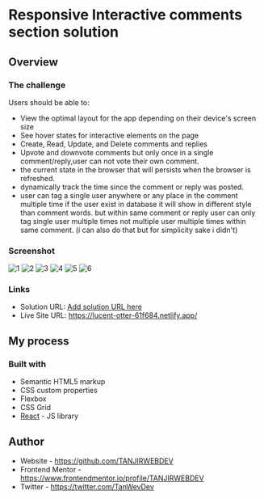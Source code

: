 # Responsive Interactive comments section solution

## Overview

### The challenge

Users should be able to:

- View the optimal layout for the app depending on their device's screen size
- See hover states for interactive elements on the page
- Create, Read, Update, and Delete comments and replies
- Upvote and downvote comments but only once in a single comment/reply,user can not vote their own comment.
- the current state in the browser that will persists when the browser is refreshed.
- dynamically track the time since the comment or reply was posted.
- user can tag a single user anywhere or any place in the comment multiple time if the user exist in database it will show in different style than comment words. but within same comment or reply user can only tag single user multiple times not multiple user multiple times within same comment. (i can also do that but for simplicity sake i didn't)

### Screenshot

![1](./Screenshot1.png)
![2](./Screenshot2.png)
![3](./Screenshot3.png)
![4](./Screenshot4.png)
![5](./Screenshot5.png)
![6](./Screenshot6.png)

### Links

- Solution URL: [Add solution URL here](https://your-solution-url.com)
- Live Site URL: https://lucent-otter-61f684.netlify.app/

## My process

### Built with

- Semantic HTML5 markup
- CSS custom properties
- Flexbox
- CSS Grid
- [React](https://reactjs.org/) - JS library

## Author

- Website - https://github.com/TANJIRWEBDEV
- Frontend Mentor - https://www.frontendmentor.io/profile/TANJIRWEBDEV
- Twitter - https://twitter.com/TanWevDev
